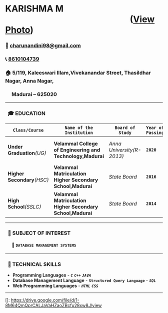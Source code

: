 # KARISHMA M &ensp;&ensp;&ensp;&ensp;&ensp;&ensp;&ensp;&ensp;&ensp;&ensp;&ensp;&ensp;&ensp;&ensp;&ensp;&ensp;&ensp;&ensp;&ensp;&ensp;&ensp;&ensp;&ensp;&ensp;&ensp;&ensp;&ensp;&ensp; ([View Photo][1])          
                                                                                 

### :email:   [charunandini98@gmail.com](charunandini98@gmail.com) 

### :telephone_receiver: [8610104739](tel:8610104739)

### :house:  5/119, Kaleeswari Illam,Vivekanandar Street,	Thasildhar Nagar, Anna Nagar,
### &ensp;&ensp; Madurai – 625020


---
[1]:https://github.com/KarishmaMarimuthu/resume/blob/master/Photo.JPG

### &ensp;:mortar_board: EDUCATION



 **`Class/Course`** | **`Name of the Institution`** | **`Board of Study`** | **`Year of Passing`** | **`Percentage`** | **`Reference Links`**
 --- | --- | --- | --- | --- | ---
 **Under Graduation**_(UG)_ | **Velammal College of Engineering and Technology,Madurai** | *Anna University(R-2013)* | **`2020`** |  ***`88.1`***(CGPA - 8.81 till 6th semester) |  [UG Marksheets][2]
 **Higher Secondary**_(HSC)_ | **Velammal Matriculation Higher Secondary School,Madurai** | *State Board* | **`2016`** | ***`93`*** |  [HSC Marksheet][3]
 **High School**_(SSLC)_ | **Velammal Matriculation Higher Secondary School,Madurai** | *State Board* | **`2014`** | ***`97.4`*** |  [SSLC Marksheet][4]
---
[2]: www.google.com
[3]: www.google.com
[4]: www.google.com
### &ensp;:book: SUBJECT OF INTEREST


#### &ensp;&ensp;&ensp;:open_file_folder: `DATABASE MANAGEMENT SYSTEMS`

---
### &ensp;:pencil: TECHNICAL SKILLS

- **Programming Languages** - _**`C`**_ _**`C++`**_ _**`JAVA`**_
- **Database Management Language** - **`Structured Query Language`** - _**`SQL`**_
- **Web Programming Languages** - _**`HTML`**_ _**`CSS`**_
---


[]: https://drive.google.com/file/d/1-8M64QmQprCALJaVaHZaoZBcfu28xw8J/view



